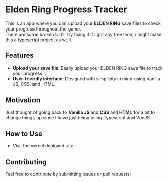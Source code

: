 # Elden Ring Progress Tracker

This is an app where you can upload your **ELDEN RING** save files to check your progress throughout the game.<br>
There are some broken UI I'll try fixing it if i got any free time, i might make this a typescript project as well.

## Features

- **Upload your save file**: Easily upload your ELDEN RING save file to track your progress.
- **User-friendly interface**: Designed with simplicity in mind using Vanilla JS, CSS, and HTML.

## Motivation

Just thought of going back to **Vanilla JS** and **CSS** and **HTML** for a bit to change things up since I have just being using Typescript and VueJS.

## How to Use

- Visit the vercel deployed site.

## Contributing

Feel free to contribute by submitting issues or pull requests!
